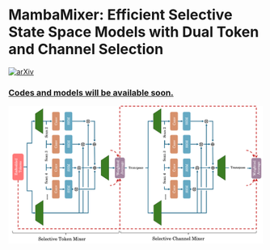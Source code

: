 # MambaMixer: Efficient Selective State Space Models with Dual Token and Channel Selection

[![arXiv](https://img.shields.io/badge/arXiv-2205.12454-b31b1b.svg)](https://arxiv.org/abs/...)


### <ins>Codes and models will be available soon.



![M2-viz](./MambaMixer-arch2.png)



